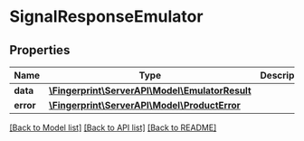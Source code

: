 # SignalResponseEmulator

## Properties
Name | Type | Description | Notes
------------ | ------------- | ------------- | -------------
**data** | [**\Fingerprint\ServerAPI\Model\EmulatorResult**](EmulatorResult.md) |  | [optional] 
**error** | [**\Fingerprint\ServerAPI\Model\ProductError**](ProductError.md) |  | [optional] 

[[Back to Model list]](../../README.md#documentation-for-models) [[Back to API list]](../../README.md#documentation-for-api-endpoints) [[Back to README]](../../README.md)

